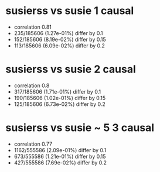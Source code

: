 # susierss vs susie  1 causal

- correlation 0.81
- 235/185606 (1.27e-01%) differ by 0.1
- 152/185606 (8.19e-02%) differ by 0.15
- 113/185606 (6.09e-02%) differ by 0.2


# susierss vs susie  2 causal

- correlation 0.8
- 317/185606 (1.71e-01%) differ by 0.1
- 190/185606 (1.02e-01%) differ by 0.15
- 125/185606 (6.73e-02%) differ by 0.2


# susierss vs susie  ~ 5 3 causal

- correlation 0.77
- 1162/555586 (2.09e-01%) differ by 0.1
- 673/555586 (1.21e-01%) differ by 0.15
- 427/555586 (7.69e-02%) differ by 0.2


